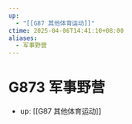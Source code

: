 ```yaml
---
up:
  - "[[G87 其他体育运动]]"
ctime: 2025-04-06T14:41:10+08:00
aliases:
  - 军事野营
---
```


# G873 军事野营

- up: [[G87 其他体育运动]]
